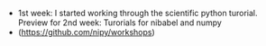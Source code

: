 - 1st week: I started working through the scientific python turorial. Preview for 2nd week: Turorials for nibabel and numpy
- (https://github.com/nipy/workshops)

